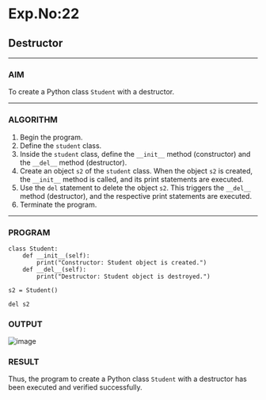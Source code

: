 # Exp.No:22  
## Destructor

---

### AIM  
To create a Python class `Student` with a destructor.

---

### ALGORITHM

1. Begin the program.  
2. Define the `student` class.  
3. Inside the `student` class, define the `__init__` method (constructor) and the `__del__` method (destructor).  
4. Create an object `s2` of the `student` class. When the object `s2` is created, the `__init__` method is called, and its print statements are executed.  
5. Use the `del` statement to delete the object `s2`. This triggers the `__del__` method (destructor), and the respective print statements are executed.  
6. Terminate the program.

---

### PROGRAM

```
class Student:
    def __init__(self):
        print("Constructor: Student object is created.")
    def __del__(self):
        print("Destructor: Student object is destroyed.")

s2 = Student()

del s2

```

### OUTPUT

![image](https://github.com/user-attachments/assets/3490b2fe-998f-4ce3-bd31-6d5820937443)

### RESULT

Thus, the program to create a Python class `Student` with a destructor has been executed and verified successfully.
